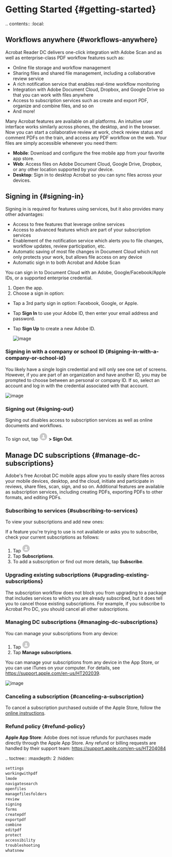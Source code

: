 
# Getting Started {#getting-started}

.. contents:: :local:

## Workflows anywhere {#workflows-anywhere}

Acrobat Reader DC delivers one-click integration with  Adobe Scan and as well as enterprise-class PDF workflow features such as: 

* Online file storage and workflow management
* Sharing files and shared file management, including a collaborative review service
* A rich notification service that enables real-time workflow monitoring
* Integration with Adobe Document Cloud, Dropbox, and Google Drive so that you can work with files anywhere
* Access to subscription services such as create and export PDF, organize and combine files, and so on 
* And more!

Many Acrobat features are available on all platforms. An intuitive user interface works similarly across phones, the desktop, and in the browser. Now you can start a collaborative review at work, check review status and comment PDFs on the train, and access any PDF workflow on the web. Your files are simply accessible whenever you need them: 

* **Mobile**: Download and configure the free mobile app from your favorite app store.
* **Web**: Access files on Adobe Document Cloud, Google Drive, Dropbox, or any other location supported by your device. 
* **Desktop**: Sign in to desktop Acrobat so you can sync files across your devices. 

## Signing in {#signing-in}

Signing in is required for features using services, but it also provides many other  advantages: 

* Access to free features that leverage online services
* Access to advanced features which are part of your subscription services
* Enablement of the notification service which alerts you to file changes, workflow updates, review participation, etc. 
* Automatic saving of most file changes in Document Cloud which not only protects your work, but allows file access on any device
* Automatic sign in to both Acrobat and Adobe Scan

You can sign in to Document Cloud with an Adobe, Google/Facebook/Apple IDs, or a supported enterprise credential. 

1. Open the app. 
1. Choose a sign in option: 

* Tap a 3rd party sign in option: Facebook, Google, or Apple.
* Tap **Sign In** to use your Adobe ID, then enter your email address and password.
* Tap **Sign Up** to create a new Adobe ID.
 
   ![image](../imagesios/signinmain.png)

### Signing in with a company or school ID {#signing-in-with-a-company-or-school-id}

You likely have a single login credential and will only see one set of screens. However, if you are part of an organization and have another ID, you may be prompted to choose between an personal or company ID. If so, select an account and log in with the credential associated with that account. 

   ![image](../imagesios/selectaccount.png)


### Signing out {#signing-out}

Signing out disables access to subscription services as well as online documents and workflows. 

To sign out, tap ![image](./images/profileicon.png) **> Sign Out**.

## Manage DC subscriptions {#manage-dc-subscriptions}

Adobe's free Acrobat DC mobile apps allow you to easily share files across your mobile devices, desktop, and the cloud, initiate and participate in reviews, share files, scan, sign, and so on. Additional features are available as subscription services, including creating PDFs, exporting PDFs to other formats, and editing PDFs.


### Subscribing to services {#subscribing-to-services}

To view your subscriptions and add new ones:

If a feature you're trying to use is not available or asks you to subscribe, check your current subscriptions as follows: 

1. Tap ![image](./images/profileicon.png)
1. Tap **Subscriptions**.
1. To add a subscription or find out more details, tap **Subscribe**.

### Upgrading existing subscriptions {#upgrading-existing-subscriptions}

The subscription workflow does not block you from upgrading to a package that includes services to which you are already subscribed, but it does tell you to cancel those existing subscriptions. For example, if you subscribe to Acrobat Pro DC, you should cancel all other subscriptions.

### Managing DC subscriptions {#managing-dc-subscriptions}

You can manage your subscriptions from any device: 

1. Tap ![image](./images/profileicon.png)
1. Tap **Manage subscriptions**.

You can manage your subscriptions from any device in the App Store, or you can use iTunes on your computer. For details, see https://support.apple.com/en-us/HT202039.

   ![image](../imagesios/managesubs.png)

### Canceling a subscription {#canceling-a-subscription}

To cancel a subscription purchased outside of the Apple Store, follow the [online instructions](https://helpx.adobe.com/x-productkb/policy-pricing/cancel-subscription-acrobat-online-services.html).

### Refund policy {#refund-policy}

**Apple App Store**: Adobe does not issue refunds for purchases made directly through the Apple App Store. Any refund or billing requests are handled by their support team: https://support.apple.com/en-us/HT204084 

.. toctree::
    :maxdepth: 2
    :hidden:

    settings
    workingwithpdf
    lmode
    navigatesearch
    openfiles
    managefilesfolders
    review
    signing
    forms
    createpdf
    exportpdf
    combine
    editpdf
    protect
    accessibility
    troubleshooting
    whatsnew